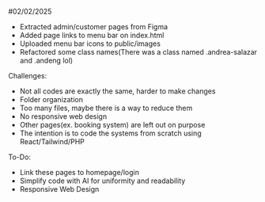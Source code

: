 #02/02/2025

- Extracted admin/customer pages from Figma
- Added page links to menu bar on index.html
- Uploaded menu bar icons to public/images
- Refactored some class names(There was a class named .andrea-salazar and .andeng lol)

Challenges:
- Not all codes are exactly the same, harder to make changes
- Folder organization
- Too many files, maybe there is a way to reduce them
- No responsive web design
- Other pages(ex. booking system) are left out on purpose
- The intention is to code the systems from scratch using React/Tailwind/PHP

To-Do:
- Link these pages to homepage/login
- Simplify code with AI for uniformity and readability
- Responsive Web Design